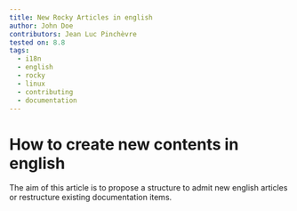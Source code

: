 ```yaml
---
title: New Rocky Articles in english
author: John Doe
contributors: Jean Luc Pinchèvre
tested on: 8.8
tags: 
  - i18n
  - english
  - rocky
  - linux
  - contributing
  - documentation
---
```


# How to create new contents in english
The aim of this article is to propose a structure to admit new english articles or restructure existing documentation items.
